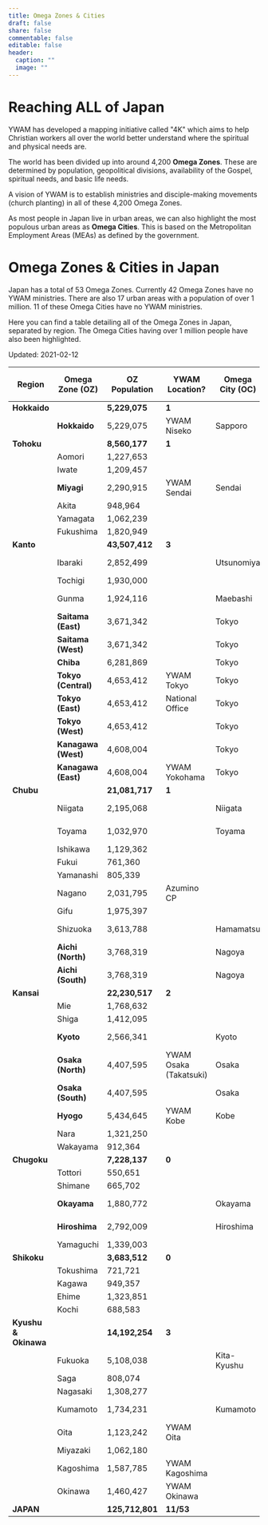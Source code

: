 ```yaml
---
title: Omega Zones & Cities
draft: false
share: false
commentable: false
editable: false
header:
  caption: ""
  image: ""
---
```


# Reaching ALL of Japan

YWAM has developed a mapping initiative called "4K" which aims to help Christian workers all over the world better understand where the spiritual and physical needs are.

The world has been divided up into around 4,200 **Omega Zones**. These are determined by population, geopolitical divisions, availability of the Gospel, spiritual needs, and basic life needs.

A vision of YWAM is to establish ministries and disciple-making movements (church planting) in all of these 4,200 Omega Zones.

As most people in Japan live in urban areas, we can also highlight the most populous urban areas as **Omega Cities**. This is based on the Metropolitan Employment Areas (MEAs) as defined by the government.

# Omega Zones & Cities in Japan

Japan has a total of 53 Omega Zones. Currently 42 Omega Zones have no YWAM ministries. There are also 17 urban areas with a population of over 1 million. 11 of these Omega Cities have no YWAM ministries.

Here you can find a table detailing all of the Omega Zones in Japan, separated by region. The Omega Cities having over 1 million people have also been highlighted.

Updated: 2021-02-12

| Region | Omega Zone (OZ) | OZ Population | YWAM Location? | Omega City (OC) | OC Population (Rank) |
| --- | --- | --- | --- | --- | --- |
| **Hokkaido** |  | **5,229,075** | **1** |  |  |
|  | **Hokkaido** | 5,229,075 | YWAM Niseko | Sapporo | 2,362,914 (7th) |
| **Tohoku** |  | **8,560,177** | **1** |  |  |
|  | Aomori | 1,227,653 |  |  |  |
|  | Iwate | 1,209,457 |  |  |  |
|  | **Miyagi** | 2,290,915 | YWAM Sendai | Sendai | 1,612,499 (8th) |
|  | Akita | 948,964 |  |  |  |
|  | Yamagata | 1,062,239 |  |  |  |
|  | Fukushima | 1,820,949 |  |  |  |
| **Kanto** |  | **43,507,412** | **3** |  |  |
|  | Ibaraki | 2,852,499 |  | Utsunomiya | 1,103,745 (15th) |
|  | Tochigi | 1,930,000 |  |  |  |
|  | Gunma | 1,924,116 |  | Maebashi | 1,263,034 (12th) |
|  | **Saitama (East)** | 3,671,342 |  | Tokyo |  |
|  | **Saitama (West)** | 3,671,342 |  | Tokyo |  |
|  | **Chiba** | 6,281,869 |  | Tokyo |  |
|  | **Tokyo (Central)** | 4,653,412 | YWAM Tokyo | Tokyo | 35,303,778 (1st) |
|  | **Tokyo (East)** | 4,653,412 | National Office | Tokyo |  |
|  | **Tokyo (West)** | 4,653,412 |  | Tokyo |  |
|  | **Kanagawa (West)** | 4,608,004 |  | Tokyo |  |
|  | **Kanagawa (East)** | 4,608,004 | YWAM Yokohama | Tokyo |  |
| **Chubu** |  | **21,081,717** | **1** |  |  |
|                  | Niigata            | 2,195,068        |  | Niigata         | 1,060,013 (17th) |
|                  | Toyama             | 1,032,970        |  | Toyama         | 1,066,328 (16th)  |
|                  | Ishikawa           | 1,129,362        |  |  |  |
|                  | Fukui              | 761,360        |  |  |  |
|                  | Yamanashi          | 805,339        |  |  |  |
|                  | Nagano             | 2,031,795        | Azumino CP           |  |  |
|                  | Gifu               | 1,975,397        |  |  |  |
|                  | Shizuoka           | 3,613,788        |  | Hamamatsu       | 1,129,296 (13th) |
|                  | **Aichi (North)**  | 3,768,319        |  | Nagoya           | 6,871,632 (3rd) |
|                  | **Aichi (South)**  | 3,768,319        |  | Nagoya           |  |
| **Kansai**       |                    | **22,230,517**   | **2** |  |  |
|                  | Mie                | 1,768,632        |  |  |  |
|                  | Shiga              | 1,412,095        |  |  |  |
|                  | **Kyoto**          | 2,566,341        |  | Kyoto            | 2,801,044 (4th) |
|                  | **Osaka (North)**  | 4,407,595        | YWAM Osaka (Takatsuki) | Osaka         | 12,078,820 (2nd) |
|                  | **Osaka (South)**  | 4,407,595        |  | Osaka            |  |
|                  | **Hyogo**          | 5,434,645        | YWAM Kobe            | Kobe             | 2,419,973 (6th) |
|                  | Nara               | 1,321,250        |  |  |  |
|                  | Wakayama           | 912,364        |  |  |  |
| **Chugoku**      |                    | **7,228,137**    | **0** |  |  |
|                  | Tottori            | 550,651        |  |  |  |
|                  | Shimane            | 665,702        |  |  |  |
|                  | **Okayama**        | 1,880,772        |  | Okayama          | 1,526,503 (9th) |
|                  | **Hiroshima**      | 2,792,009        |  | Hiroshima       | 1,431,634 (10th) |
|                  | Yamaguchi          | 1,339,003        |  |  |  |
| **Shikoku**      |                    | **3,683,512**    | **0** |  |  |
|                  | Tokushima          | 721,721        |  |  |  |
|                  | Kagawa             | 949,357        |  |  |  |
|                  | Ehime              | 1,323,851        |  |  |  |
|                  | Kochi              | 688,583        |  |  |  |
| **Kyushu & Okinawa** |  | **14,192,254**   | **3** |  |  |
|                  | Fukuoka            | 5,108,038        |  | Kita-Kyushu     | 1,314,276 (11th) |
|                  | Saga               | 808,074        |  |  |  |
|                  | Nagasaki           | 1,308,277        |  |  |  |
|                  | Kumamoto           | 1,734,231        |  | Kumamoto        | 1,111,596 (14th) |
|                  | Oita               | 1,123,242        | YWAM Oita            |  |  |
|                  | Miyazaki           | 1,062,180        |  |  |  |
|                  | Kagoshima          | 1,587,785        | YWAM Kagoshima       |  |  |
|                  | Okinawa            | 1,460,427        | YWAM Okinawa         |  |  |
| **JAPAN**        |  | **125,712,801** | **11/53** |  |  |
